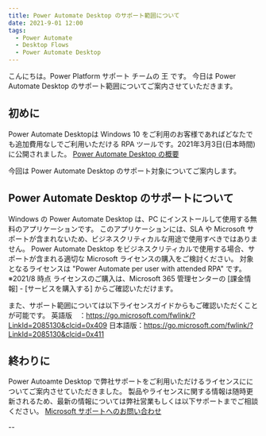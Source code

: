 ```yaml
---
title: Power Automate Desktop のサポート範囲について
date: 2021-9-01 12:00
tags:
  - Power Automate
  - Desktop Flows
  - Power Automate Desktop
---
```


こんにちは。Power Platform サポート チームの 王 です。
今日は Power Automate Desktop のサポート範囲についてご案内させていただきます。

<!-- more -->

## 初めに

Power Automate Desktopは Windows 10 をご利用のお客様であればどなたでも追加費用なしでご利用いただける RPA ツールです。2021年3月3日(日本時間)に公開されました。
[Power Automate Desktop の概要](https://docs.microsoft.com/ja-jp/power-automate/desktop-flows/introduction)

今回は Power Automate Desktop のサポート対象についてご案内します。

## Power Automate Desktop のサポートについて

Windows の Power Automate Desktop は、PC にインストールして使用する無料のアプリケーションです。
このアプリケーションには、SLA や Microsoft サポートが含まれないため、ビジネスクリティカルな用途で使用すべきではありません。
Power Automate Desktop をビジネスクリティカルで使用する場合、サポートが含まれる適切な Microsoft ライセンスの購入をご検討ください。
対象となるライセンスは "Power Automate per user with attended RPA" です。※2021/8 時点
ライセンスのご購入は、Microsoft 365 管理センターの [課金情報] - [サービスを購入する] からご確認いただけます。

また、サポート範囲については以下ライセンスガイドからもご確認いただくことが可能です。
英語版　：https://go.microsoft.com/fwlink/?LinkId=2085130&clcid=0x409
日本語版：https://go.microsoft.com/fwlink/?LinkId=2085130&clcid=0x411

## 終わりに

Power Autoamte Desktop で弊社サポートをご利用いただけるライセンスにについてご案内させていただきました。
製品やライセンスに関する情報は随時更新されるため、最新の情報については弊社営業もしくは以下サポートまでご相談ください。
[Microsoft サポートへのお問い合わせ](https://support.microsoft.com/ja-jp/contactus)

--
